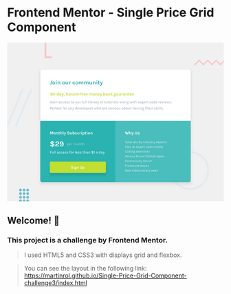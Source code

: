 # Frontend Mentor - Single Price Grid Component

![Design preview for the Single Price Grid Component coding challenge](./design/desktop-preview.jpg)

## Welcome! 👋

### This project is a challenge by Frontend Mentor. 
> I used HTML5 and CSS3 with displays grid and flexbox.

> You can see the layout in the following link: https://martinrol.github.io/Single-Price-Grid-Component-challenge3/index.html
